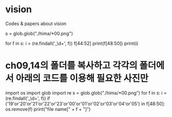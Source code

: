 # vision
Codes & papers about vision






s = glob.glob("./hima/*00.png")

for f in s:
    i = (re.findall('_\d+', f))
    f[44:52]
    print(f[48:50])
    print(i)

# ch09,14의 폴더를 복사하고 각각의 폴더에서 아래의 코드를 이용해 필요한 사진만 
import os
import glob
import re
s = glob.glob("./hima/*00.png")
for f in s:
    i = (re.findall('_\d+', f))
    if  ('19'or'20'or'21'or'22'or'23'or'00'or'01'or'02'or'03'or'04'or'05') in f[48:50]:
        os.remove(f)
        print("file name[" + f + "]")
